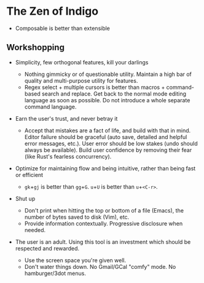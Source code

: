 # The Zen of Indigo

- Composable is better than extensible

## Workshopping

- Simplicity, few orthogonal features, kill your darlings
  - Nothing gimmicky or of questionable utility. Maintain a high bar of quality
    and multi-purpose utility for features.
  - Regex select + multiple cursors is better than macros + command-based
    search and replace. Get back to the normal mode editing language as soon as
    possible. Do not introduce a whole separate command language.

- Earn the user's trust, and never betray it
  - Accept that mistakes are a fact of life, and build with that in mind. Editor
    failure should be graceful (auto save, detailed and helpful error messages,
    etc.). User error should be low stakes (undo should always be available).
    Build user confidence by removing their fear (like Rust's fearless
    concurrency).

- Optimize for maintaining flow and being intuitive, rather than being fast or
  efficient
  - `gk`+`gj` is better than `gg`+`G`. `u`+`U` is better than `u`+`<C-r>`.

- Shut up
  - Don't print when hitting the top or bottom of a file (Emacs), the number of
    bytes saved to disk (Vim), etc.
  - Provide information contextually. Progressive disclosure when needed.

- The user is an adult. Using this tool is an investment which should be
  respected and rewarded.
  - Use the screen space you're given well.
  - Don't water things down. No Gmail/GCal "comfy" mode. No hamburger/3dot
    menus.
